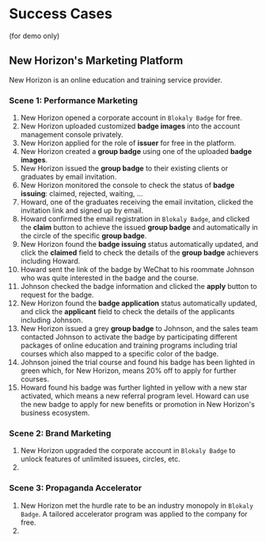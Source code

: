 # Success Cases

(for demo only)

## New Horizon's Marketing Platform

New Horizon is an online education and training service provider.

### Scene 1: Performance Marketing
1. New Horizon opened a corporate account in `Blokaly Badge` for free.
2. New Horizon uploaded customized **badge images** into the account management console privately.
3. New Horizon applied for the role of **issuer** for free in the platform.
4. New Horizon created a **group badge** using one of the uploaded **badge images**.
5. New Horizon issued the **group badge** to their existing clients or graduates by email invitation.
6. New Horizon monitored the console to check the status of **badge issuing**: claimed, rejected, waiting, ...
7. Howard, one of the graduates receiving the email invitation, clicked the invitation link and signed up by email.
8. Howard confirmed the email registration in `Blokaly Badge`, and clicked the **claim** button to achieve the issued **group badge** and automatically in the circle of the specific **group badge**.
9. New Horizon found the **badge issuing** status automatically updated, and click the **claimed** field to check the details of the **group badge** achievers including Howard.
10. Howard sent the link of the badge by WeChat to his roommate Johnson who was quite interested in the badge and the course.
11. Johnson checked the badge information and clicked the **apply** button to request for the badge.
12. New Horizon found the **badge application** status automatically updated, and click the **applicant** field to check the details of the applicants including Johnson.
13. New Horizon issued a grey **group badge** to Johnson, and the sales team contacted Johnson to activate the badge by participating different packages of online education and training programs including trial courses which also mapped to a specific color of the badge.
14. Johnson joined the trial course and found his badge has been lighted in green which, for New Horizon, means 20% off to apply for further courses.
15. Howard found his badge was further lighted in yellow with a new star activated, which means a new referral program level. Howard can use the new badge to apply for new benefits or promotion in New Horizon's business ecosystem.

### Scene 2: Brand Marketing
1. New Horizon upgraded the corporate account in `Blokaly Badge` to unlock features of unlimited issuees, circles, etc.
2. 


### Scene 3: Propaganda Accelerator
1. New Horizon met the hurdle rate to be an industry monopoly in `Blokaly Badge`. A tailored accelerator program was applied to the company for free.
2. 

